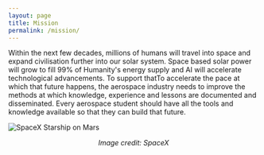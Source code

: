 ```yaml
---
layout: page
title: Mission
permalink: /mission/
---
```


Within the next few decades, millions of humans will travel into space and expand civilisation further into our solar system. Space based solar power will grow to fill 99% of Humanity's energy supply and AI will accelerate technological advancements. To support thatTo accelerate the pace at which that future happens, the aerospace industry needs to improve the methods at which knowledge, experience and lessons are documented and disseminated. Every aerospace student should have all the tools and knowledge available so that they can build that future.

![SpaceX Starship on Mars](/assets/images/spacexrelease.jpg)

<div style="text-align: center;"><em>Image credit: SpaceX</em></div>


